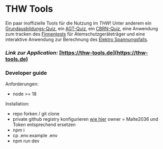 # THW Tools

Ein paar inoffizielle Tools für die Nutzung im _THW_!
Unter anderem ein [Grundausbildungs-Quiz](https://thw-tools.de/quiz/ga/), ein [AGT-Quiz](https://thw-tools.de/quiz/agt/), ein [CBRN-Quiz](https://thw-tools.de/quiz/cbrn/), eine Anwendung zum tracken des [Finnentests](https://finnentest.thw-tools.de/) für Atemschutzgeräteträger und eine interaktive Anwendung zur Berechnung des [Elektro Spannungsfalls](https://elektro.thw-tools.de/).

### _Link zur Application:_ [https://thw-tools.de](https://thw-tools.de)

### Developer guide

Anforderungen:
* node >= 18

Installation:
* repo forken / git clone
* private github registry konfigurieren [wie hier](https://stackoverflow.com/questions/58919401/installing-packages-from-github-npm-registry-auth-error-401) owner = Malte2036 und Token entsprechend ersetzen
* npm i
* cp .env.example .env  
* npm run dev

